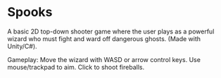 # Spooks
A basic 2D top-down shooter game where the user plays as a powerful wizard who must fight and ward off dangerous ghosts. (Made with Unity/C#).

Gameplay: Move the wizard with WASD or arrow control keys. Use mouse/trackpad to aim. Click to shoot fireballs.
